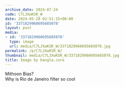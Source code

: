 ```yaml
---
archive_date: 2024-07-24
code: C7LJXwKSR_W
date: 2024-05-20 02:51:15+00:00
id: '3371829960695685078'
layout: post
media:
- id: '3371829960695685078'
  type: image
  url: media/C7LJXwKSR_W/3371829960695685078.jpg
permalink: /p/C7LJXwKSR_W/
thumbnail: media/C7LJXwKSR_W/3371829960695685078.jpg
title: Image by bangla.core
---
```


Mithoon Bias?  
Why is Rio de Janeiro filter so cool